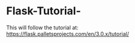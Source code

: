 # Flask-Tutorial-

This will follow the tutorial at: 
https://flask.palletsprojects.com/en/3.0.x/tutorial/